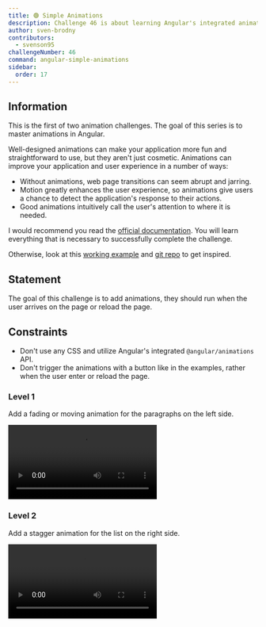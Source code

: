 ```yaml
---
title: 🟢 Simple Animations
description: Challenge 46 is about learning Angular's integrated animation API
author: sven-brodny
contributors:
  - svenson95
challengeNumber: 46
command: angular-simple-animations
sidebar:
  order: 17
---
```


## Information

This is the first of two animation challenges. The goal of this series is to master animations in Angular.

Well-designed animations can make your application more fun and straightforward to use, but they aren't just cosmetic. Animations can improve your application and user experience in a number of ways:

- Without animations, web page transitions can seem abrupt and jarring.
- Motion greatly enhances the user experience, so animations give users a chance to detect the application's response to their actions.
- Good animations intuitively call the user's attention to where it is needed.

I would recommend you read the [official documentation](https://angular.dev/guide/animations). You will learn everything that is necessary to successfully complete the challenge.

Otherwise, look at this [working example](https://svenson95.github.io/ng-xmp-animations/) and [git repo](https://github.com/svenson95/ng-xmp-animations) to get inspired.

## Statement

The goal of this challenge is to add animations, they should run when the user arrives on the page or reload the page.

## Constraints

- Don't use any CSS and utilize Angular's integrated `@angular/animations` API.
- Don't trigger the animations with a button like in the examples, rather when the user enter or reload the page.

### Level 1

Add a fading or moving animation for the paragraphs on the left side.

<video controls src="https://github.com/tomalaforge/angular-challenges/assets/46655156/a43c3995-16ef-4d1f-bcfc-602b4ce80937">
</video>

### Level 2

Add a stagger animation for the list on the right side.

<video controls src="https://github.com/tomalaforge/angular-challenges/assets/46655156/1a01af1b-44fc-4616-8793-681219f9d8bc">
</video>

